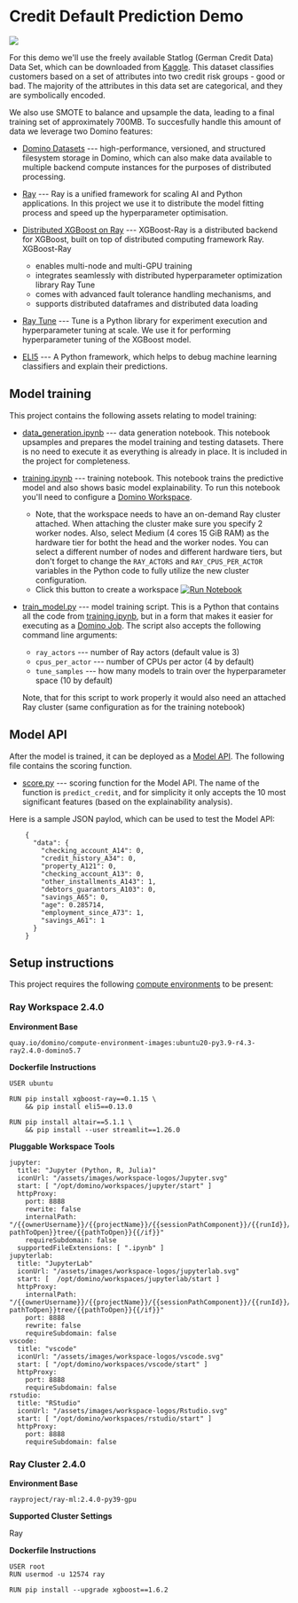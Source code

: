 # Credit Default Prediction Demo


![](raw/latest/images/credit.png?inline=true)

For this demo we'll use the freely available Statlog (German Credit Data) Data Set, which can be downloaded from [Kaggle](https://archive.ics.uci.edu/ml/datasets/statlog+(german+credit+data)). 
This dataset classifies customers based on a set of attributes into two credit risk groups - good or bad. The majority of the attributes in this data set are categorical, and they are symbolically encoded.

We also use SMOTE to balance and upsample the data, leading to a final training set of approximately 700MB. To succesfully handle this amount of data we leverage two Domino features:

* [Domino Datasets](https://docs.dominodatalab.com/en/5.0/user_guide/0a8d11/domino-datasets/) --- high-performance, versioned, and structured filesystem storage in Domino, which can also make data available to multiple backend compute instances for the purposes of distributed processing.

* [Ray](https://docs.ray.io/en/latest/) --- Ray is a unified framework for scaling AI and Python applications. In this project we use it to distribute the model fitting process and speed up the hyperparameter optimisation.

* [Distributed XGBoost on Ray](https://github.com/ray-project/xgboost_ray) --- XGBoost-Ray is a distributed backend for XGBoost, built on top of distributed computing framework Ray. XGBoost-Ray

    * enables multi-node and multi-GPU training
    * integrates seamlessly with distributed hyperparameter optimization library Ray Tune
    * comes with advanced fault tolerance handling mechanisms, and
    * supports distributed dataframes and distributed data loading
    
* [Ray Tune](https://docs.ray.io/en/latest/tune/index.html) --- Tune is a Python library for experiment execution and hyperparameter tuning at scale. We use it for performing hyperparameter tuning of the XGBoost model.

* [ELI5](https://eli5.readthedocs.io/en/latest/overview.html) --- A Python framework, which helps to debug machine learning classifiers and explain their predictions.

## Model training

This project contains the following assets relating to model training:

* [data_generation.ipynb](view/data_generation.ipynb) --- data generation notebook. This notebook upsamples and prepares the model training and testing datasets. There is no need to execute it as everything is already in place. It is included in the project for completeness.

* [training.ipynb](view/training.ipynb) --- training notebook. This notebook trains the predictive model and also shows basic model explainability. To run this notebook you'll need to configure a [Domino Workspace](https://docs.dominodatalab.com/en/latest/user_guide/867b72/workspaces/). 

    * Note, that the workspace needs to have an on-demand Ray cluster attached. When attaching the cluster make sure you specify 2 worker nodes. Also, select Medium (4 cores 15 GiB RAM) as the hardware tier for botht the head and the worker nodes. You can select a different number of nodes and different hardware tiers, but don't forget to change the `RAY_ACTORS` and `RAY_CPUS_PER_ACTOR` variables in the Python code to fully utilize the new cluster configuration.
    * Click this button to create a workspace [![Run Notebook](raw/latest/images/create_workspace.png)](/workspace/:ownerName/:projectName?showWorkspaceLauncher=True)

* [train_model.py](view/train_model.py) --- model training script. This is a Python that contains all the code from [training.ipynb](view/training.ipynb), but in a form that makes it easier for executing as a [Domino Job](https://docs.dominodatalab.com/en/latest/user_guide/942549/jobs/). The script also accepts the following command line arguments:

    * `ray_actors` --- number of Ray actors (default value is 3)
    * `cpus_per_actor` --- number of CPUs per actor (4 by default)
    * `tune_samples` --- how many models to train over the hyperparameter space (10 by default)
    
    
    Note, that for this script to work properly it would also need an attached Ray cluster (same configuration as for the training notebook)


## Model API

After the model is trained, it can be deployed as a [Model API](https://docs.dominodatalab.com/en/latest/user_guide/8dbc91/model-apis/). The following file contains the scoring function.

* [score.py](view/score.py) --- scoring function for the Model API. The name of the function is `predict_credit`, and for simplicity it only accepts the 10 most significant features (based on the explainability analysis).

Here is a sample JSON paylod, which can be used to test the Model API:

```
    {
      "data": {
        "checking_account_A14": 0,
        "credit_history_A34": 0,
        "property_A121": 0,
        "checking_account_A13": 0,
        "other_installments_A143": 1,
        "debtors_guarantors_A103": 0,
        "savings_A65": 0,
        "age": 0.285714,
        "employment_since_A73": 1,
        "savings_A61": 1
      }
    }
```

## Setup instructions

This project requires the following [compute environments](https://docs.dominodatalab.com/en/latest/user_guide/f51038/environments/) to be present:

### Ray Workspace 2.4.0

**Environment Base** 

`quay.io/domino/compute-environment-images:ubuntu20-py3.9-r4.3-ray2.4.0-domino5.7`

**Dockerfile Instructions**

```
USER ubuntu

RUN pip install xgboost-ray==0.1.15 \
    && pip install eli5==0.13.0
    
RUN pip install altair==5.1.1 \
    && pip install --user streamlit==1.26.0
```

**Pluggable Workspace Tools**


```
jupyter:
  title: "Jupyter (Python, R, Julia)"
  iconUrl: "/assets/images/workspace-logos/Jupyter.svg"
  start: [ "/opt/domino/workspaces/jupyter/start" ]
  httpProxy:
    port: 8888
    rewrite: false
    internalPath: "/{{ownerUsername}}/{{projectName}}/{{sessionPathComponent}}/{{runId}}/{{#if pathToOpen}}tree/{{pathToOpen}}{{/if}}"
    requireSubdomain: false
  supportedFileExtensions: [ ".ipynb" ]
jupyterlab:
  title: "JupyterLab"
  iconUrl: "/assets/images/workspace-logos/jupyterlab.svg"
  start: [  /opt/domino/workspaces/jupyterlab/start ]
  httpProxy:
    internalPath: "/{{ownerUsername}}/{{projectName}}/{{sessionPathComponent}}/{{runId}}/{{#if pathToOpen}}tree/{{pathToOpen}}{{/if}}"
    port: 8888
    rewrite: false
    requireSubdomain: false
vscode:
  title: "vscode"
  iconUrl: "/assets/images/workspace-logos/vscode.svg"
  start: [ "/opt/domino/workspaces/vscode/start" ]
  httpProxy:
    port: 8888
    requireSubdomain: false
rstudio:
  title: "RStudio"
  iconUrl: "/assets/images/workspace-logos/Rstudio.svg"
  start: [ "/opt/domino/workspaces/rstudio/start" ]
  httpProxy:
    port: 8888
    requireSubdomain: false
```

### Ray Cluster 2.4.0

**Environment Base** 

`rayproject/ray-ml:2.4.0-py39-gpu`

**Supported Cluster Settings**

Ray


**Dockerfile Instructions**
```
USER root
RUN usermod -u 12574 ray 

RUN pip install --upgrade xgboost==1.6.2
```
